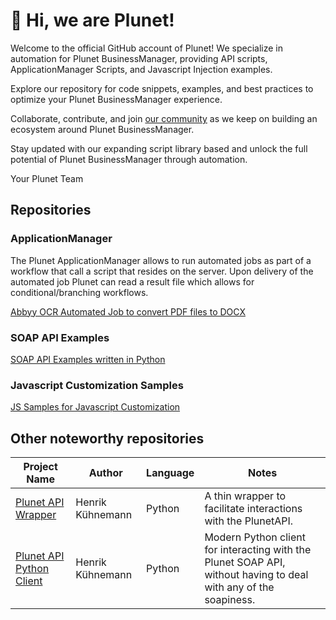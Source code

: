 # 👋 Hi, we are Plunet!

Welcome to the official GitHub account of Plunet! We specialize in automation for Plunet BusinessManager, providing API scripts, ApplicationManager Scripts, and Javascript Injection examples.

Explore our repository for code snippets, examples, and best practices to optimize your Plunet BusinessManager experience.

Collaborate, contribute, and join [our community](https://community.plunet.com "our community") as we keep on building an ecosystem around Plunet BusinessManager.

Stay updated with our expanding script library based and unlock the full potential of Plunet BusinessManager through automation.

Your Plunet Team

## Repositories
### ApplicationManager
The Plunet ApplicationManager allows to run automated jobs as part of a workflow that call a script that resides on the server.  Upon delivery of the automated job Plunet can read a result file which allows for conditional/branching workflows.

[Abbyy OCR Automated Job to convert PDF files to DOCX](https://github.com/PlunetBusinessManager/ApplicationManager-Abbyy-OCR "Abbyy OCR Automated Job to convert PDF files to DOCX")

### SOAP API Examples
[SOAP API Examples written in Python](https://github.com/PlunetBusinessManager/SOAP-API-Samples "SOAP API Examples written in Python")

### Javascript Customization Samples
[JS Samples for Javascript Customization](https://github.com/PlunetBusinessManager/JS-Customization-Samples)

## Other noteworthy repositories

| Project Name |Author|Language|Notes|
|----|--|--|--|
|[Plunet API Wrapper](https://github.com/kuhnemann/plunetapi)|Henrik Kühnemann|Python|A thin wrapper to facilitate interactions with the PlunetAPI.|
[Plunet API Python Client](https://github.com/kuhnemann/pyplunet)|Henrik Kühnemann|Python|Modern Python client for interacting with the Plunet SOAP API, without having to deal with any of the soapiness.|



